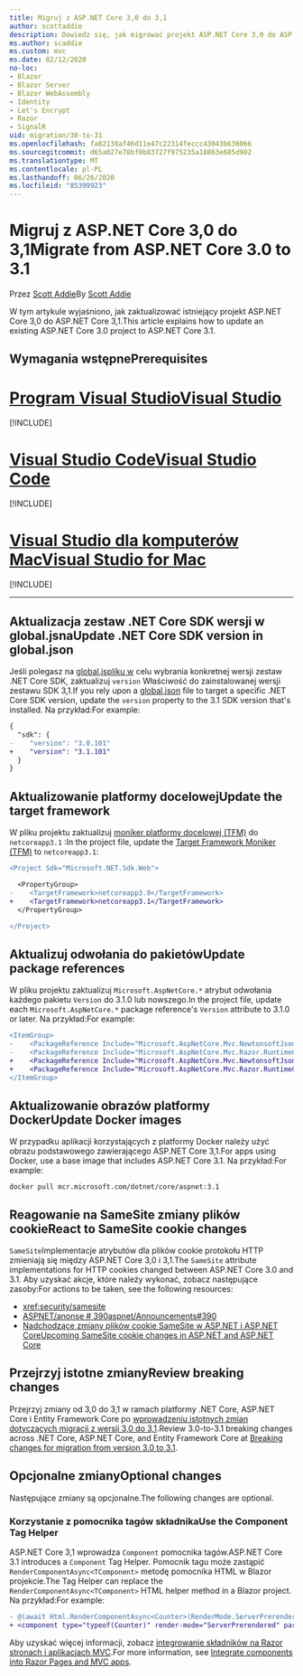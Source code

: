 ```yaml
---
title: Migruj z ASP.NET Core 3,0 do 3,1
author: scottaddie
description: Dowiedz się, jak migrować projekt ASP.NET Core 3,0 do ASP.NET Core 3,1.
ms.author: scaddie
ms.custom: mvc
ms.date: 02/12/2020
no-loc:
- Blazor
- Blazor Server
- Blazor WebAssembly
- Identity
- Let's Encrypt
- Razor
- SignalR
uid: migration/30-to-31
ms.openlocfilehash: fa82138af46d11e47c22314feccc43043b636066
ms.sourcegitcommit: d65a027e78bf0b83727f975235a18863e685d902
ms.translationtype: MT
ms.contentlocale: pl-PL
ms.lasthandoff: 06/26/2020
ms.locfileid: "85399923"
---
```

# <a name="migrate-from-aspnet-core-30-to-31"></a><span data-ttu-id="fbae8-103">Migruj z ASP.NET Core 3,0 do 3,1</span><span class="sxs-lookup"><span data-stu-id="fbae8-103">Migrate from ASP.NET Core 3.0 to 3.1</span></span>

<span data-ttu-id="fbae8-104">Przez [Scott Addie](https://github.com/scottaddie)</span><span class="sxs-lookup"><span data-stu-id="fbae8-104">By [Scott Addie](https://github.com/scottaddie)</span></span>

<span data-ttu-id="fbae8-105">W tym artykule wyjaśniono, jak zaktualizować istniejący projekt ASP.NET Core 3,0 do ASP.NET Core 3,1.</span><span class="sxs-lookup"><span data-stu-id="fbae8-105">This article explains how to update an existing ASP.NET Core 3.0 project to ASP.NET Core 3.1.</span></span>

## <a name="prerequisites"></a><span data-ttu-id="fbae8-106">Wymagania wstępne</span><span class="sxs-lookup"><span data-stu-id="fbae8-106">Prerequisites</span></span>

# <a name="visual-studio"></a>[<span data-ttu-id="fbae8-107">Program Visual Studio</span><span class="sxs-lookup"><span data-stu-id="fbae8-107">Visual Studio</span></span>](#tab/visual-studio)

[!INCLUDE[](~/includes/net-core-prereqs-vs-3.1.md)]

# <a name="visual-studio-code"></a>[<span data-ttu-id="fbae8-108">Visual Studio Code</span><span class="sxs-lookup"><span data-stu-id="fbae8-108">Visual Studio Code</span></span>](#tab/visual-studio-code)

[!INCLUDE[](~/includes/net-core-prereqs-vsc-3.1.md)]

# <a name="visual-studio-for-mac"></a>[<span data-ttu-id="fbae8-109">Visual Studio dla komputerów Mac</span><span class="sxs-lookup"><span data-stu-id="fbae8-109">Visual Studio for Mac</span></span>](#tab/visual-studio-mac)

[!INCLUDE[](~/includes/net-core-prereqs-mac-3.1.md)]

---

## <a name="update-net-core-sdk-version-in-globaljson"></a><span data-ttu-id="fbae8-110">Aktualizacja zestaw .NET Core SDK wersji w global.jsna</span><span class="sxs-lookup"><span data-stu-id="fbae8-110">Update .NET Core SDK version in global.json</span></span>

<span data-ttu-id="fbae8-111">Jeśli polegasz na [global.jspliku w](/dotnet/core/tools/global-json) celu wybrania konkretnej wersji zestaw .NET Core SDK, zaktualizuj `version` Właściwość do zainstalowanej wersji zestawu SDK 3,1.</span><span class="sxs-lookup"><span data-stu-id="fbae8-111">If you rely upon a [global.json](/dotnet/core/tools/global-json) file to target a specific .NET Core SDK version, update the `version` property to the 3.1 SDK version that's installed.</span></span> <span data-ttu-id="fbae8-112">Na przykład:</span><span class="sxs-lookup"><span data-stu-id="fbae8-112">For example:</span></span>

```diff
{
  "sdk": {
-    "version": "3.0.101"
+    "version": "3.1.101"
  }
}
```

## <a name="update-the-target-framework"></a><span data-ttu-id="fbae8-113">Aktualizowanie platformy docelowej</span><span class="sxs-lookup"><span data-stu-id="fbae8-113">Update the target framework</span></span>

<span data-ttu-id="fbae8-114">W pliku projektu zaktualizuj [moniker platformy docelowej (TFM)](/dotnet/standard/frameworks) do `netcoreapp3.1` :</span><span class="sxs-lookup"><span data-stu-id="fbae8-114">In the project file, update the [Target Framework Moniker (TFM)](/dotnet/standard/frameworks) to `netcoreapp3.1`:</span></span>

```diff
<Project Sdk="Microsoft.NET.Sdk.Web">

  <PropertyGroup>
-    <TargetFramework>netcoreapp3.0</TargetFramework>
+    <TargetFramework>netcoreapp3.1</TargetFramework>
  </PropertyGroup>

</Project>
```

## <a name="update-package-references"></a><span data-ttu-id="fbae8-115">Aktualizuj odwołania do pakietów</span><span class="sxs-lookup"><span data-stu-id="fbae8-115">Update package references</span></span>

<span data-ttu-id="fbae8-116">W pliku projektu zaktualizuj `Microsoft.AspNetCore.*` atrybut odwołania każdego pakietu `Version` do 3.1.0 lub nowszego.</span><span class="sxs-lookup"><span data-stu-id="fbae8-116">In the project file, update each `Microsoft.AspNetCore.*` package reference's `Version` attribute to 3.1.0 or later.</span></span> <span data-ttu-id="fbae8-117">Na przykład:</span><span class="sxs-lookup"><span data-stu-id="fbae8-117">For example:</span></span>

```diff
<ItemGroup>
-    <PackageReference Include="Microsoft.AspNetCore.Mvc.NewtonsoftJson" Version="3.0.0" />
-    <PackageReference Include="Microsoft.AspNetCore.Mvc.Razor.RuntimeCompilation" Version="3.0.0" Condition="'$(Configuration)' == 'Debug'" />
+    <PackageReference Include="Microsoft.AspNetCore.Mvc.NewtonsoftJson" Version="3.1.1" />
+    <PackageReference Include="Microsoft.AspNetCore.Mvc.Razor.RuntimeCompilation" Version="3.1.1" Condition="'$(Configuration)' == 'Debug'" />
</ItemGroup>
```

## <a name="update-docker-images"></a><span data-ttu-id="fbae8-118">Aktualizowanie obrazów platformy Docker</span><span class="sxs-lookup"><span data-stu-id="fbae8-118">Update Docker images</span></span>

<span data-ttu-id="fbae8-119">W przypadku aplikacji korzystających z platformy Docker należy użyć obrazu podstawowego zawierającego ASP.NET Core 3,1.</span><span class="sxs-lookup"><span data-stu-id="fbae8-119">For apps using Docker, use a base image that includes ASP.NET Core 3.1.</span></span> <span data-ttu-id="fbae8-120">Na przykład:</span><span class="sxs-lookup"><span data-stu-id="fbae8-120">For example:</span></span>

```console
docker pull mcr.microsoft.com/dotnet/core/aspnet:3.1
```

## <a name="react-to-samesite-cookie-changes"></a><span data-ttu-id="fbae8-121">Reagowanie na SameSite zmiany plików cookie</span><span class="sxs-lookup"><span data-stu-id="fbae8-121">React to SameSite cookie changes</span></span>

<span data-ttu-id="fbae8-122">`SameSite`Implementacje atrybutów dla plików cookie protokołu HTTP zmieniają się między ASP.NET Core 3,0 i 3,1.</span><span class="sxs-lookup"><span data-stu-id="fbae8-122">The `SameSite` attribute implementations for HTTP cookies changed between ASP.NET Core 3.0 and 3.1.</span></span> <span data-ttu-id="fbae8-123">Aby uzyskać akcje, które należy wykonać, zobacz następujące zasoby:</span><span class="sxs-lookup"><span data-stu-id="fbae8-123">For actions to be taken, see the following resources:</span></span>

* <xref:security/samesite>
* [<span data-ttu-id="fbae8-124">ASPNET/anonse # 390</span><span class="sxs-lookup"><span data-stu-id="fbae8-124">aspnet/Announcements#390</span></span>](https://github.com/aspnet/Announcements/issues/390)
* [<span data-ttu-id="fbae8-125">Nadchodzące zmiany plików cookie SameSite w ASP.NET i ASP.NET Core</span><span class="sxs-lookup"><span data-stu-id="fbae8-125">Upcoming SameSite cookie changes in ASP.NET and ASP.NET Core</span></span>](https://devblogs.microsoft.com/aspnet/upcoming-samesite-cookie-changes-in-asp-net-and-asp-net-core/)

## <a name="review-breaking-changes"></a><span data-ttu-id="fbae8-126">Przejrzyj istotne zmiany</span><span class="sxs-lookup"><span data-stu-id="fbae8-126">Review breaking changes</span></span>

<span data-ttu-id="fbae8-127">Przejrzyj zmiany od 3,0 do 3,1 w ramach platformy .NET Core, ASP.NET Core i Entity Framework Core po [wprowadzeniu istotnych zmian dotyczących migracji z wersji 3,0 do 3,1](/dotnet/core/compatibility/3.0-3.1).</span><span class="sxs-lookup"><span data-stu-id="fbae8-127">Review 3.0-to-3.1 breaking changes across .NET Core, ASP.NET Core, and Entity Framework Core at [Breaking changes for migration from version 3.0 to 3.1](/dotnet/core/compatibility/3.0-3.1).</span></span>

## <a name="optional-changes"></a><span data-ttu-id="fbae8-128">Opcjonalne zmiany</span><span class="sxs-lookup"><span data-stu-id="fbae8-128">Optional changes</span></span>

<span data-ttu-id="fbae8-129">Następujące zmiany są opcjonalne.</span><span class="sxs-lookup"><span data-stu-id="fbae8-129">The following changes are optional.</span></span>

### <a name="use-the-component-tag-helper"></a><span data-ttu-id="fbae8-130">Korzystanie z pomocnika tagów składnika</span><span class="sxs-lookup"><span data-stu-id="fbae8-130">Use the Component Tag Helper</span></span>

<span data-ttu-id="fbae8-131">ASP.NET Core 3,1 wprowadza `Component` pomocnika tagów.</span><span class="sxs-lookup"><span data-stu-id="fbae8-131">ASP.NET Core 3.1 introduces a `Component` Tag Helper.</span></span> <span data-ttu-id="fbae8-132">Pomocnik tagu może zastąpić `RenderComponentAsync<TComponent>` metodę pomocnika HTML w Blazor projekcie.</span><span class="sxs-lookup"><span data-stu-id="fbae8-132">The Tag Helper can replace the `RenderComponentAsync<TComponent>` HTML helper method in a Blazor project.</span></span> <span data-ttu-id="fbae8-133">Na przykład:</span><span class="sxs-lookup"><span data-stu-id="fbae8-133">For example:</span></span>

```diff
- @(await Html.RenderComponentAsync<Counter>(RenderMode.ServerPrerendered, new { IncrementAmount = 10 }))
+ <component type="typeof(Counter)" render-mode="ServerPrerendered" param-IncrementAmount="10" />
```

<span data-ttu-id="fbae8-134">Aby uzyskać więcej informacji, zobacz [integrowanie składników na Razor stronach i aplikacjach MVC](/aspnet/core/blazor/components/integrate-components-into-razor-pages-and-mvc-apps?view=aspnetcore-3.1).</span><span class="sxs-lookup"><span data-stu-id="fbae8-134">For more information, see [Integrate components into Razor Pages and MVC apps](/aspnet/core/blazor/components/integrate-components-into-razor-pages-and-mvc-apps?view=aspnetcore-3.1).</span></span>
